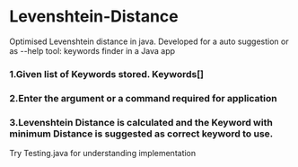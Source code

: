 # Levenshtein-Distance
Optimised Levenshtein distance in java. Developed for a auto suggestion  or as --help tool: keywords finder in a Java app

### 1.Given list of Keywords stored. Keywords[]
### 2.Enter the argument or a command required for application
### 3.Levenshtein Distance is calculated and the Keyword with minimum Distance is suggested as correct keyword to use.

Try Testing.java for understanding implementation
